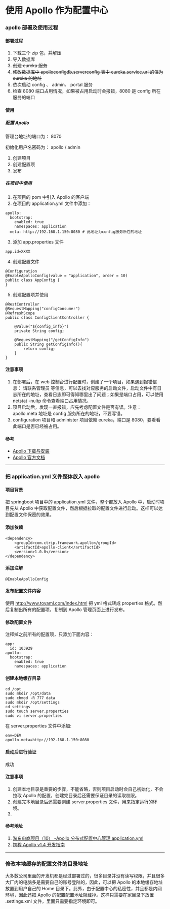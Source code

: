 # 使用 Apollo 作为配置中心

### apollo 部署及使用过程

#### 部署过程

1. 下载三个 zip 包，并解压
2. 导入数据库
3. ~~创建 eureka 服务~~
4. ~~修改数据库中 apolloconfigdb.serverconfig 表中 eureka.service.url 的值为 eureka 的地址~~
5. 依次启动 config 、 admin、 portal 服务
6. 检查 8080 端口占用情况，如果被占用启动时会报错，8080 是 config 所在服务的端口

#### 使用

##### 配置 Apollo

管理台地址的端口为： 8070

初始化用户名密码为： apollo / admin

1. 创建项目
2. 创建配置项
3. 发布

##### 在项目中使用

1. 在项目的 pom 中引入 Apollo 的客户端
2. 在项目的 application.yml 文件中添加：

```
apollo:
  bootstrap:
    enabled: true
    namespaces: application
  meta: http://192.168.1.150:8080 # 此地址为config服务所在的地址

```

3. 添加 app.properties 文件

```
app.id=XXXX

```

4. 创建配置文件

```
@Configuration
@EnableApolloConfig(value = "application", order = 10)
public class AppConfig {
}

```

5. 创建配置项并使用

```
@RestController
@RequestMapping("configConsumer")
@RefreshScope
public class ConfigClientController {

    @Value("${config_info}")
    private String config;

    @RequestMapping("/getConfigInfo")
    public String getConfigInfo(){
        return config;
    }
}

```

#### 注意事项

1. 在部署后，在 web 控制台进行配置时，创建了一个项目，如果遇到报错信息： 请联系管理员 等信息，可以去找对应服务的启动文件，启动文件中有日志所在的地址，查看日志即可得知哪里出了问题；如果是端口占用，可以使用 netstat -nultp 命令查看端口占用情况。
2. 项目启动后，发现一直报错，应先考虑配置文件是否有误。注意： apollo.meta 地址是 config 服务所在的地址，不要写错。
3. configuration 项目和 administer 项目依赖 eureka，端口是 8080，要看看此端口是否已经被占用。

#### 参考

- [Apollo 下载与安装](https://blog.csdn.net/SIMBA1949/article/details/107561778)
- [Apollo 官方文档](https://www.apolloconfig.com/#/zh/README)

---

### 把 application.yml 文件整体放入 apollo

#### 项目背景

把 springboot 项目中的 application.yml 文件，整个都放入 Apollo 中，启动时项目先从 Apollo 中获取配置文件，然后根据拉取的配置文件进行启动。这样可以达到配置文件保密的效果。

#### 添加依赖

```
<dependency>
	<groupId>com.ctrip.framework.apollo</groupId>
	<artifactId>apollo-client</artifactId>
	<version>1.0.0</version>
</dependency>

```

#### 添加注解

```
@EnableApolloConfig

```

#### 发布配置文件内容

使用 http://www.toyaml.com/index.html 把 yml 格式转成 properties 格式。然后复制出所有的配置项，复制到 Apollo 管理页面上进行发布。

#### 修改配置文件

注释掉之前所有的配置项，只添加下面内容：

```
app:
  id: 103929
apollo:
  bootstrap:
    enabled: true
    namespaces: application

```

#### 创建本地缓存目录

```
cd /opt
sudo mkdir /opt/data
sudo chmod -R 777 data
sudo mkdir /opt/settings
cd settings
sudo touch server.properties
sudo vi server.properties

```

在 server.properties 文件中添加:

```
env=DEV
apollo.meta=http://192.168.1.150:8080

```

#### 启动后进行验证

成功

#### 注意事项

1. 创建本地目录是重要的步骤，不能省略，否则项目启动时会自己初始化，不会拉取 Apollo 的配置，创建完目录后还需要保证目录的读取权限。
2. 创建完本地目录后还需要创建 server.properties 文件，用来指定运行的环境。
3.

#### 参考地址

1. [淘东电商项目（10） -Apollo 分布式配置中心管理 application.yml](https://blog.csdn.net/qq_20042935/article/details/104262790)
2. [携程 Apollo v1.4 开发指南](https://www.bookstack.cn/read/ctripcorp-apollo/spilt.2.5e3f6033aee666be.md#1.5%20%E5%BA%94%E7%94%A8%E8%AF%BB%E5%8F%96%E9%85%8D%E7%BD%AE)

---

### 修改本地缓存的配置文件的目录地址

大多数公司里面的开发机都是经过部署过的，很多目录并没有读写权限，并且很多大厂内的电脑多是需要自己的账号登陆的，因此，可以把 Apollo 的本地缓存地址放置到用户自己的 Home 目录下。此外，由于配置中心的私密性，并且都是内网环境，因此还把 Apollo 的配置配置地址隐藏掉。这样只需要在家目录下放置 .settings.xml 文件，里面只需要指定环境即可。
